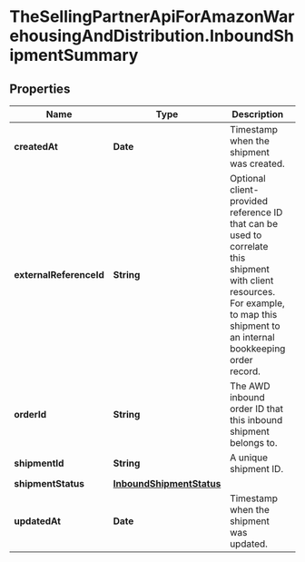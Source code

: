 # TheSellingPartnerApiForAmazonWarehousingAndDistribution.InboundShipmentSummary

## Properties
Name | Type | Description | Notes
------------ | ------------- | ------------- | -------------
**createdAt** | **Date** | Timestamp when the shipment was created. | [optional] 
**externalReferenceId** | **String** | Optional client-provided reference ID that can be used to correlate this shipment with client resources. For example, to map this shipment to an internal bookkeeping order record. | [optional] 
**orderId** | **String** | The AWD inbound order ID that this inbound shipment belongs to. | 
**shipmentId** | **String** | A unique shipment ID. | 
**shipmentStatus** | [**InboundShipmentStatus**](InboundShipmentStatus.md) |  | 
**updatedAt** | **Date** | Timestamp when the shipment was updated. | [optional] 


